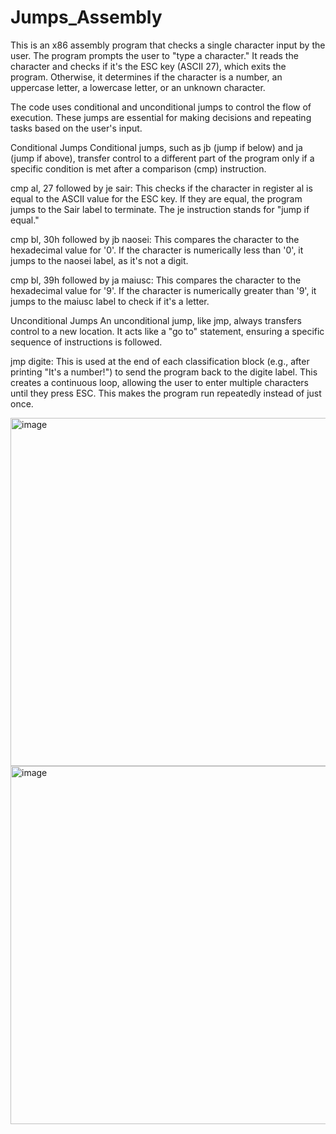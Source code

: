 # Jumps_Assembly
This is an x86 assembly program that checks a single character input by the user.  The program prompts the user to "type a character."  It reads the character and checks if it's the ESC key (ASCII 27), which exits the program.  Otherwise, it determines if the character is a number, an uppercase letter, a lowercase letter, or an unknown character.

The code uses conditional and unconditional jumps to control the flow of execution. These jumps are essential for making decisions and repeating tasks based on the user's input.

Conditional Jumps
Conditional jumps, such as jb (jump if below) and ja (jump if above), transfer control to a different part of the program only if a specific condition is met after a comparison (cmp) instruction.

cmp al, 27 followed by je sair: This checks if the character in register al is equal to the ASCII value for the ESC key. If they are equal, the program jumps to the Sair label to terminate. The je instruction stands for "jump if equal."

cmp bl, 30h followed by jb naosei: This compares the character to the hexadecimal value for '0'. If the character is numerically less than '0', it jumps to the naosei label, as it's not a digit.

cmp bl, 39h followed by ja maiusc: This compares the character to the hexadecimal value for '9'. If the character is numerically greater than '9', it jumps to the maiusc label to check if it's a letter.

Unconditional Jumps
An unconditional jump, like jmp, always transfers control to a new location. It acts like a "go to" statement, ensuring a specific sequence of instructions is followed.

jmp digite: This is used at the end of each classification block (e.g., after printing "It's a number!") to send the program back to the digite label. This creates a continuous loop, allowing the user to enter multiple characters until they press ESC. This makes the program run repeatedly instead of just once.


<img width="965" height="557" alt="image" src="https://github.com/user-attachments/assets/933565cd-1b5c-48e4-8078-661078ef3fe3" />

<img width="973" height="573" alt="image" src="https://github.com/user-attachments/assets/e941fc7d-c03b-46ca-9feb-5225c09aff55" />
